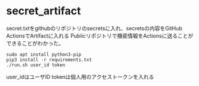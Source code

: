secret_artifact
================

secret.txtをgithubのリポジトリのsecretsに入れ、secretsの内容をGitHub ActionsでArtifactに入れる
Publicリポジトリで機密情報をActionsに送ることができることがわかった。

```
sudo apt install python3-pip
pip3 install -r requirements.txt
./run.sh user_id token
```
user_idはユーザID
tokenは個人用のアクセストークンを入れる
